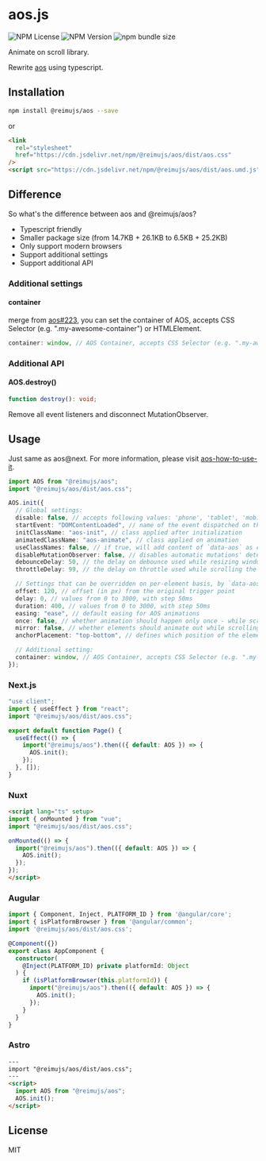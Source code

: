 # aos.js

![NPM License](https://img.shields.io/npm/l/%40reimujs%2Faos) ![NPM Version](https://img.shields.io/npm/v/%40reimujs%2Faos) ![npm bundle size](https://img.shields.io/bundlephobia/min/%40reimujs%2Faos)

Animate on scroll library.

Rewrite [aos](https://github.com/michalsnik/aos) using typescript.

## Installation

```bash
npm install @reimujs/aos --save
```

or

```html
<link
  rel="stylesheet"
  href="https://cdn.jsdelivr.net/npm/@reimujs/aos/dist/aos.css"
/>
<script src="https://cdn.jsdelivr.net/npm/@reimujs/aos/dist/aos.umd.js"></script>
```

## Difference

So what's the difference between aos and @reimujs/aos?

- Typescript friendly
- Smaller package size (from 14.7KB + 26.1KB to 6.5KB + 25.2KB)
- Only support modern browsers
- Support additional settings
- Support additional API

### Additional settings

#### container

merge from [aos#223](https://github.com/michalsnik/aos/issues/223), you can set the container of AOS, accepts CSS Selector (e.g. ".my-awesome-container") or HTMLElement.

```typescript
container: window, // AOS Container, accepts CSS Selector (e.g. ".my-awesome-container") or HTMLElement
```

### Additional API

#### AOS.destroy()

```typescript
function destroy(): void;
```

Remove all event listeners and disconnect MutationObserver.

## Usage

Just same as aos@next. For more information, please visit [aos-how-to-use-it](https://github.com/michalsnik/aos?tab=readme-ov-file#-how-to-use-it).

```typescript
import AOS from "@reimujs/aos";
import "@reimujs/aos/dist/aos.css";

AOS.init({
  // Global settings:
  disable: false, // accepts following values: 'phone', 'tablet', 'mobile', boolean, expression or function
  startEvent: "DOMContentLoaded", // name of the event dispatched on the document, that AOS should initialize on
  initClassName: "aos-init", // class applied after initialization
  animatedClassName: "aos-animate", // class applied on animation
  useClassNames: false, // if true, will add content of `data-aos` as classes on scroll
  disableMutationObserver: false, // disables automatic mutations' detections (advanced)
  debounceDelay: 50, // the delay on debounce used while resizing window (advanced)
  throttleDelay: 99, // the delay on throttle used while scrolling the page (advanced)

  // Settings that can be overridden on per-element basis, by `data-aos-*` attributes:
  offset: 120, // offset (in px) from the original trigger point
  delay: 0, // values from 0 to 3000, with step 50ms
  duration: 400, // values from 0 to 3000, with step 50ms
  easing: "ease", // default easing for AOS animations
  once: false, // whether animation should happen only once - while scrolling down
  mirror: false, // whether elements should animate out while scrolling past them
  anchorPlacement: "top-bottom", // defines which position of the element regarding to window/container should trigger the animation

  // Additional setting:
  container: window, // AOS Container, accepts CSS Selector (e.g. ".my-awesome-container") or HTMLElement
});
```

### Next.js

```typescript
"use client";
import { useEffect } from "react";
import "@reimujs/aos/dist/aos.css";

export default function Page() {
  useEffect(() => {
    import("@reimujs/aos").then(({ default: AOS }) => {
      AOS.init();
    });
  }, []);
}
```

### Nuxt

```html
<script lang="ts" setup>
import { onMounted } from "vue";
import "@reimujs/aos/dist/aos.css";

onMounted(() => {
  import("@reimujs/aos").then(({ default: AOS }) => {
    AOS.init();
  });
});
</script>
```

### Augular

```typescript
import { Component, Inject, PLATFORM_ID } from '@angular/core';
import { isPlatformBrowser } from '@angular/common';
import '@reimujs/aos/dist/aos.css';

@Component({})
export class AppComponent {
  constructor(
    @Inject(PLATFORM_ID) private platformId: Object
  ) {
    if (isPlatformBrowser(this.platformId)) {
      import("@reimujs/aos").then(({ default: AOS }) => {
        AOS.init();
      });
    }
  }
}
```

### Astro

```html
---
import "@reimujs/aos/dist/aos.css";
---
<script>
  import AOS from "@reimujs/aos";
  AOS.init();
</script>
```

## License

MIT
